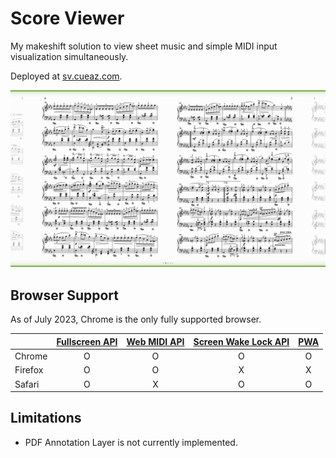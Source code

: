 # Score Viewer

My makeshift solution to view sheet music and simple MIDI input visualization simultaneously.

Deployed at [sv.cueaz.com](https://sv.cueaz.com).

![Preview Image](preview.gif)

## Browser Support

As of July 2023, Chrome is the only fully supported browser.

|         | [Fullscreen API](https://developer.mozilla.org/en-US/docs/Web/API/Fullscreen_API) | [Web MIDI API](https://developer.mozilla.org/en-US/docs/Web/API/Web_MIDI_API) | [Screen Wake Lock API](https://developer.mozilla.org/en-US/docs/Web/API/Screen_Wake_Lock_API) | [PWA](https://developer.mozilla.org/en-US/docs/Web/Progressive_web_apps) |
| ------- | :-------------------------------------------------------------------------------: | :---------------------------------------------------------------------------: | :-------------------------------------------------------------------------------------------: | :----------------------------------------------------------------------: |
| Chrome  |                                         O                                         |                                       O                                       |                                               O                                               |                                    O                                     |
| Firefox |                                         O                                         |                                       O                                       |                                               X                                               |                                    X                                     |
| Safari  |                                         O                                         |                                       X                                       |                                               O                                               |                                    O                                     |

## Limitations

- PDF Annotation Layer is not currently implemented.
